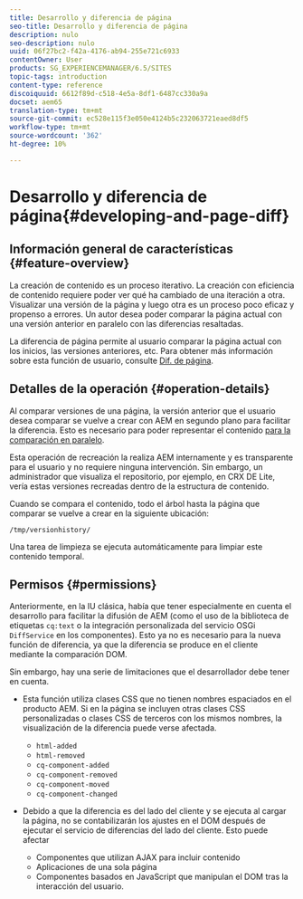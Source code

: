 ```yaml
---
title: Desarrollo y diferencia de página
seo-title: Desarrollo y diferencia de página
description: nulo
seo-description: nulo
uuid: 06f27bc2-f42a-4176-ab94-255e721c6933
contentOwner: User
products: SG_EXPERIENCEMANAGER/6.5/SITES
topic-tags: introduction
content-type: reference
discoiquuid: 6612f89d-c518-4e5a-8df1-6487cc330a9a
docset: aem65
translation-type: tm+mt
source-git-commit: ec528e115f3e050e4124b5c232063721eaed8df5
workflow-type: tm+mt
source-wordcount: '362'
ht-degree: 10%

---
```



# Desarrollo y diferencia de página{#developing-and-page-diff}

## Información general de características {#feature-overview}

La creación de contenido es un proceso iterativo. La creación con eficiencia de contenido requiere poder ver qué ha cambiado de una iteración a otra. Visualizar una versión de la página y luego otra es un proceso poco eficaz y propenso a errores. Un autor desea poder comparar la página actual con una versión anterior en paralelo con las diferencias resaltadas.

La diferencia de página permite al usuario comparar la página actual con los inicios, las versiones anteriores, etc. Para obtener más información sobre esta función de usuario, consulte [Dif. de página](/help/sites-authoring/page-diff.md).

## Detalles de la operación {#operation-details}

Al comparar versiones de una página, la versión anterior que el usuario desea comparar se vuelve a crear con AEM en segundo plano para facilitar la diferencia. Esto es necesario para poder representar el contenido [para la comparación en paralelo](/help/sites-developing/pagediff.md#operation-details).

Esta operación de recreación la realiza AEM internamente y es transparente para el usuario y no requiere ninguna intervención. Sin embargo, un administrador que visualiza el repositorio, por ejemplo, en CRX DE Lite, vería estas versiones recreadas dentro de la estructura de contenido.

Cuando se compara el contenido, todo el árbol hasta la página que comparar se vuelve a crear en la siguiente ubicación:

`/tmp/versionhistory/`

Una tarea de limpieza se ejecuta automáticamente para limpiar este contenido temporal.

## Permisos    {#permissions}

Anteriormente, en la IU clásica, había que tener especialmente en cuenta el desarrollo para facilitar la difusión de AEM (como el uso de la biblioteca de etiquetas `cq:text` o la integración personalizada del servicio OSGi `DiffService` en los componentes). Esto ya no es necesario para la nueva función de diferencia, ya que la diferencia se produce en el cliente mediante la comparación DOM.

Sin embargo, hay una serie de limitaciones que el desarrollador debe tener en cuenta.

* Esta función utiliza clases CSS que no tienen nombres espaciados en el producto AEM. Si en la página se incluyen otras clases CSS personalizadas o clases CSS de terceros con los mismos nombres, la visualización de la diferencia puede verse afectada.

   * `html-added`
   * `html-removed`
   * `cq-component-added`
   * `cq-component-removed`
   * `cq-component-moved`
   * `cq-component-changed`

* Debido a que la diferencia es del lado del cliente y se ejecuta al cargar la página, no se contabilizarán los ajustes en el DOM después de ejecutar el servicio de diferencias del lado del cliente. Esto puede afectar

   * Componentes que utilizan AJAX para incluir contenido
   * Aplicaciones de una sola página
   * Componentes basados en JavaScript que manipulan el DOM tras la interacción del usuario.
